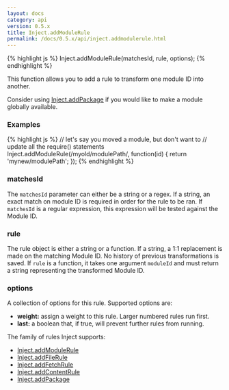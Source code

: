 ```yaml
---
layout: docs
category: api
version: 0.5.x
title: Inject.addModuleRule
permalink: /docs/0.5.x/api/inject.addmodulerule.html
---
```


{% highlight js %}
Inject.addModuleRule(matchesId, rule, options);
{% endhighlight %}

This function allows you to add a rule to transform one module ID into another.

Consider using [Inject.addPackage](/docs/0.5.x/api/inject.addpackage.html) if you would like to make a module globally available.

### Examples
{% highlight js %}
// let's say you moved a module, but don't want to
// update all the require() statements
Inject.addModuleRule(/myold\/modulePath/, function(id) {
  return 'mynew/modulePath';
});
{% endhighlight %}

### matchesId
The `matchesId` parameter can either be a string or a regex. If a string, an exact match on module ID is required in order for the rule to be ran. If `matchesId` is a regular expression, this expression will be tested against the Module ID.

### rule
The rule object is either a string or a function. If a string, a 1:1 replacement is made on the matching Module ID. No history of previous transformations is saved. If `rule` is a function, it takes one argument `moduleId` and must return a string representing the transformed Module ID.

### options
A collection of options for this rule. Supported options are:

* **weight:** assign a weight to this rule. Larger numbered rules run first.
* **last:** a boolean that, if true, will prevent further rules from running.

The family of rules Inject supports:

* [Inject.addModuleRule](/docs/0.5.x/api/inject.addmodulerule.html)
* [Inject.addFileRule](/docs/0.5.x/api/inject.addfilerule.html)
* [Inject.addFetchRule](/docs/0.5.x/api/inject.addfetchrule.html)
* [Inject.addContentRule](/docs/0.5.x/api/inject.addcontentrule.html)
* [Inject.addPackage](/docs/0.5.x/api/inject.addpackage.html)
